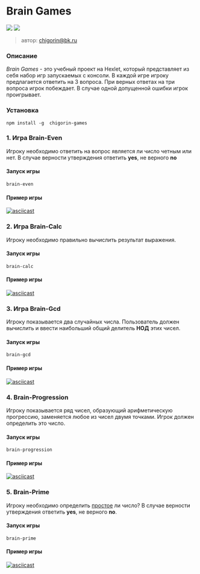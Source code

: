 # Brain Games
<a href="https://codeclimate.com/github/ChigorinDenis/frontend-project-lvl1/maintainability"><img src="https://api.codeclimate.com/v1/badges/bf85eb7cf0ca334c0e0a/maintainability" /></a>
![](https://github.com/ChigorinDenis/frontend-project-lvl1/workflows/Node%20CI/badge.svg)

> автор: chigorin@bk.ru


### Описание
*Brain Games* - это учебный проект на Hexlet, который представляет из себя набор игр
запускаемых с консоли. В каждой игре игроку предлагается ответить на 3 вопроса. При
верных ответах на три вопроса игрок побеждает. В случае одной допущенной ошибки игрок
проигрывает.


### Установка
`npm install -g  chigorin-games`


### 1. Игра Brain-Even
Игроку необходимо ответить на вопрос является ли число четным или нет. В случае верности
утверждения ответить **yes**, не верного **no**

#### Запуск игры
`brain-even`

#### Пример игры
[![asciicast](https://asciinema.org/a/330924.svg)](https://asciinema.org/a/330924)


### 2. Игра Brain-Calc
Игроку необходимо правильно вычислить результат выражения.

#### Запуск игры
`brain-calc`

#### Пример игры
[![asciicast](https://asciinema.org/a/330796.svg)](https://asciinema.org/a/330796)


### 3. Игра Brain-Gcd
Игроку показывается два случайных числа. Пользователь должен вычислить и ввести 
наибольший общий делитель **НОД** этих чисел.

#### Запуск игры
`brain-gcd`

#### Пример игры
[![asciicast](https://asciinema.org/a/330800.svg)](https://asciinema.org/a/330800)


### 4. Brain-Progression
Игроку показывается ряд чисел, образующий арифметическую прогрессию, заменяется любое 
из чисел двумя точками. Игрок должен определить это число.

#### Запуск игры
`brain-progression`

#### Пример игры
[![asciicast](https://asciinema.org/a/330801.svg)](https://asciinema.org/a/330801)


### 5. Brain-Prime
Игроку необходимо определить [простое](https://ru.wikipedia.org/wiki/Простое_число) ли число? В случае верности утверждения ответить 
**yes**, не верного **no**.

#### Запуск игры
`brain-prime`

#### Пример игры
[![asciicast](https://asciinema.org/a/330802.svg)](https://asciinema.org/a/330802)